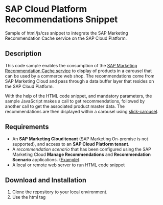 # SAP Cloud Platform Recommendations Snippet

Sample of html/js/css snippet to integrate the SAP Marketing Recommendation Cache service on the SAP Cloud Platform.

## Description

This code sample enables the consumption of the [SAP Marketing Recommendation Cache service](https://api.sap.com/api/API_MKT_RECOMMENDATION_SRV/resource) to display of products in a carousel that can be used by a commerce web shop. The recommendations come from SAP Marketing Cloud and pass through a data buffer layer that resides on the SAP Cloud Platform.

With the help of the HTML code snippet, and mandatory parameters, the sample JavaScript makes a call to get recommendations, followed by another call to get the associated product master data. The recommendations are then displayed within a carousel using [slick-carousel](https://github.com/kenwheeler/slick).

## Requirements

* An **SAP Marketing Cloud tenant** (SAP Marketing On-premise is not supported), and access to an **SAP Cloud Platform tenant**.
* A *recommendation scenario* that has been configured using the SAP Marketing Cloud **Manage Recommendations** and **Recommendation Scenario** applications. ([Example](https://help.sap.com/viewer/b88f770e4b7c4ecead5477e7a6c7b8f7/1902.500/en-US/f2b2a435679e4edbbc9821f967445a6a.html)).
* A local or remote web server to run HTML code snippet

## Download and Installation

1. Clone the repository to your local environment.
2. Use the html tag <script> inside your HTML page to include the JavaScript file reco_script.js. Refer to [snippet_example.html](https://github.com/SAP/cloud-marketing-recommendation-ui-snippet/blob/master/main/snippet_example.html)

## Configuration

There is no configuration required for the code snippet. The only requirement is to pass the mandatory parameters. As mentioned above,  an active recommendation scenario is required from the underlying SAP Marketing Cloud system. Please refer to the [SAP Marketing Cloud application help](https://help.sap.com/viewer/b88f770e4b7c4ecead5477e7a6c7b8f7/1902.500/en-US/f2b2a435679e4edbbc9821f967445a6a.html) for additional instructions.
The recommendation scenario provides the values for some of the mandatory parameters (l54, k13, k14,v).

## Known Issues

There are currently no known issues.

## How to obtain support

SAP does not offer support for the Sample Code.
This Sample Code is provided as-is. 

## License
Copyright (c) 2019 SAP SE or an SAP affiliate company. All rights reserved.
This file is licensed under the SAP Sample Code License except as noted
otherwise in the [LICENSE file](./LICENSE).
